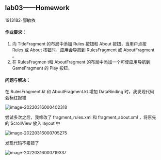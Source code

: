 ## lab03——Homework

1913182-邵敏依

#### 作业要求：

1. 向 TitleFragment 的布局中添加 Rules 按钮和 About 按钮，当用户点按 Rules 或 About 按钮时，应用会导航到 RulesFragment 或 AboutFragment 。
2. 在 RulesFragmen t和 AboutFragment 的布局中添加一个可使应用导航到 GameFragment 的 Play 按钮。

#### 问题与解决：

在 RulesFragment.kt 和 AboutFragment.kt 增加 DataBinding 时，我发现代码会标红报错

![image-20220316000402318](C:\Users\Polaris\AppData\Roaming\Typora\typora-user-images\image-20220316000402318.png)

尝试多次之后，我修改了 fragment_rules.xml 和 fragment_about.xml ，将原先的 ScrollView 放入 layout 中

![image-20220316000705275](C:\Users\Polaris\AppData\Roaming\Typora\typora-user-images\image-20220316000705275.png)

发现代码不报错了

![image-20220316000719337](C:\Users\Polaris\AppData\Roaming\Typora\typora-user-images\image-20220316000719337.png)

